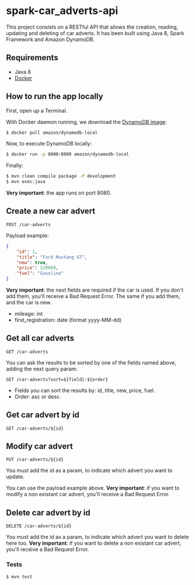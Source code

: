 # spark-car_adverts-api

This project consists on a RESTful API that allows the creation, reading, updating and deleting of car adverts.
It has been built using Java 8, Spark Framework and Amazon DynamoDB.

## Requirements

* Java 8
* [Docker](https://www.docker.com/get-started)

## How to run the app locally

First, open up a Terminal.

With Docker daemon running, we download the [DynamoDB image](https://hub.docker.com/r/amazon/dynamodb-local/):

```bash
$ docker pull amazon/dynamodb-local
```

Now, to execute DynamoDB locally:

```bash
$ docker run -p 8000:8000 amazon/dynamodb-local
```

Finally:

```bash
$ mvn clean compile package -P development
$ mvn exec:java
```

**Very important**: the app runs on port 8080.

## Create a new car advert

```
POST /car-adverts
```

Payload example:

```json
{
	"id": 1,
	"title": "Ford Mustang GT",
	"new": true,
	"price": 120000,
	"fuel": "Gasoline"
}
```

**Very important**: the next fields are required if the car is used. If you don't add them, you'll receive a Bad Request Error. The same if you add them, and the car is new.
* 	mileage: int
*	first_registration: date (format yyyy-MM-dd)

## Get all car adverts

```
GET /car-adverts
```

You can ask the results to be sorted by one of the fields named above, adding the next query param:

```
GET /car-adverts?sort=${field}:${order}
```

* Fields you can sort the results by: id, title, new, price, fuel.
* Order: asc or desc.

## Get car advert by id

```
GET /car-adverts/${id}
```

## Modify car advert

```
PUT /car-adverts/${id}
```
You must add the id as a param, to indicate which advert you want to update.

You can use the payload example above.
**Very important**: if you want to modify a non existant car advert, you'll receive a Bad Request Error.

## Delete car advert by id

```
DELETE /car-adverts/${id}
```

You must add the id as a param, to indicate which advert you want to delete here too.
**Very important**: if you want to delete a non existant car advert, you'll receive a Bad Request Error.

### Tests
```bash
$ mvn test
```
